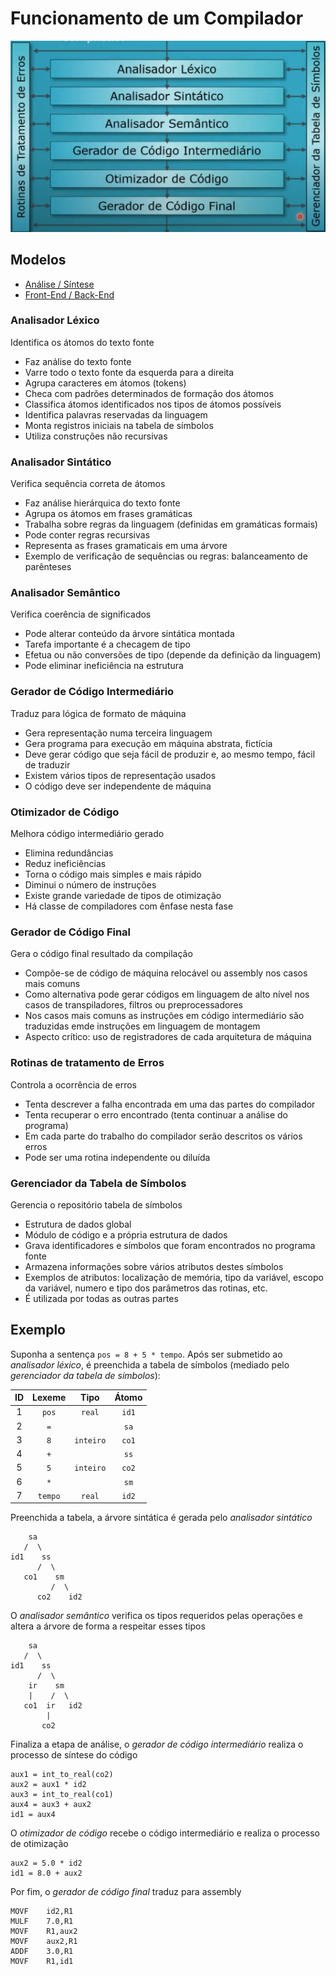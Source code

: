 # **Funcionamento de um Compilador**

![Esquema das partes de um compilador](./modelo-geral.png)

## Modelos

- [Análise / Síntese](/conceitos-basicos/funcionamento-de-um-compilador/analise-sintese)
- [Front-End / Back-End](/conceitos-basicos/functionamento-de-um-compilador/front-end-back-end)

### **Analisador Léxico**

Identifica os átomos do texto fonte

- Faz análise do texto fonte
- Varre todo o texto fonte da esquerda para a direita
- Agrupa caracteres em átomos (tokens)
- Checa com padrões determinados de formação dos átomos
- Classifica átomos identificados nos tipos de átomos possíveis
- Identifica palavras reservadas da linguagem
- Monta registros iniciais na tabela de símbolos
- Utiliza construções não recursivas

### **Analisador Sintático**

Verifica sequência correta de átomos

- Faz análise hierárquica do texto fonte
- Agrupa os átomos em frases gramáticas
- Trabalha sobre regras da linguagem (definidas em gramáticas formais)
- Pode conter regras recursivas
- Representa as frases gramaticais em uma árvore
- Exemplo de verificação de sequências ou regras: balanceamento de parênteses

### **Analisador Semântico**

Verifica coerência de significados

- Pode alterar conteúdo da árvore sintática montada
- Tarefa importante é a checagem de tipo
- Efetua ou não conversões de tipo (depende da definição da linguagem)
- Pode eliminar ineficiência na estrutura

### **Gerador de Código Intermediário**

Traduz para lógica de formato de máquina

- Gera representação numa terceira linguagem
- Gera programa para execução em máquina abstrata, fictícia
- Deve gerar código que seja fácil de produzir e, ao mesmo tempo, fácil de traduzir
- Existem vários tipos de representação usados
- O código deve ser independente de máquina

### **Otimizador de Código**

Melhora código intermediário gerado

- Elimina redundâncias
- Reduz ineficiências
- Torna o código mais simples e mais rápido
- Diminui o número de instruções
- Existe grande variedade de tipos de otimização
- Há classe de compiladores com ênfase nesta fase

### **Gerador de Código Final**

Gera o código final resultado da compilação

- Compõe-se de código de máquina relocável ou assembly nos casos mais comuns
- Como alternativa pode gerar códigos em linguagem de alto nível nos casos de transpiladores, filtros ou preprocessadores
- Nos casos mais comuns as instruções em código intermediário são traduzidas emde instruções em linguagem de montagem
- Aspecto crítico: uso de registradores de cada arquitetura de máquina

### **Rotinas de tratamento de Erros**

Controla a ocorrência de erros

- Tenta descrever a falha encontrada em uma das partes do compilador
- Tenta recuperar o erro encontrado (tenta continuar a análise do programa)
- Em cada parte do trabalho do compilador serão descritos os vários erros
- Pode ser uma rotina independente ou diluída

### **Gerenciador da Tabela de Símbolos**

Gerencia o repositório tabela de símbolos

- Estrutura de dados global
- Módulo de código e a própria estrutura de dados
- Grava identificadores e símbolos que foram encontrados no programa fonte
- Armazena informações sobre vários atributos destes símbolos
- Exemplos de atributos: localização de memória, tipo da variável, escopo da variável, numero e tipo dos parâmetros das rotinas, etc.
- É utilizada por todas as outras partes

## **Exemplo**

Suponha a sentença `pos = 8 + 5 * tempo`. Após ser submetido ao _analisador léxico_, é preenchida a tabela de símbolos (mediado pelo _gerenciador da tabela de símbolos_):

| ID  | Lexeme  |   Tipo    | Átomo |
| :-: | :-----: | :-------: | :---: |
|  1  |  `pos`  |  `real`   | `id1` |
|  2  |   `=`   |           | `sa`  |
|  3  |   `8`   | `inteiro` | `co1` |
|  4  |   `+`   |           | `ss`  |
|  5  |   `5`   | `inteiro` | `co2` |
|  6  |   `*`   |           | `sm`  |
|  7  | `tempo` |  `real`   | `id2` |

Preenchida a tabela, a árvore sintática é gerada pelo _analisador sintático_

```
    sa
   /  \
id1    ss
      /  \
   co1    sm
         /  \
      co2    id2
```

O _analisador semântico_ verifica os tipos requeridos pelas operações e altera a árvore de forma a respeitar esses tipos

```
    sa
   /  \
id1    ss
      /  \
    ir    sm
    |    /  \
   co1  ir   id2
        |
       co2
```

Finaliza a etapa de análise, o _gerador de código intermediário_ realiza o processo de síntese do código

```
aux1 = int_to_real(co2)
aux2 = aux1 * id2
aux3 = int_to_real(co1)
aux4 = aux3 + aux2
id1 = aux4
```

O _otimizador de código_ recebe o código intermediário e realiza o processo de otimização

```
aux2 = 5.0 * id2
id1 = 8.0 + aux2
```

Por fim, o _gerador de código final_ traduz para assembly

```
MOVF    id2,R1
MULF    7.0,R1
MOVF    R1,aux2
MOVF    aux2,R1
ADDF    3.0,R1
MOVF    R1,id1
```
